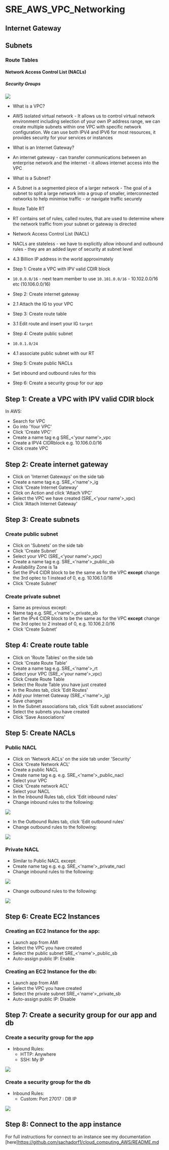 # SRE_AWS_VPC_Networking
## Internet Gateway
## Subnets
### Route Tables
#### Network Access Control List (NACLs)
##### Security Groups

![](/img/AWS_deployment_networking_security.png)


- What is a VPC?
- AWS isolated virtual network - It allows us to control virtual network environment including selection of your own IP address range, we can create multiple subnets within one VPC with specific network configuration. We can use both IPV4 and IPV6 for most resources, it provides security for your services or instances

- What is an Internet Gateway?
- An internet gateway - can transfer communications between an enterprise network and the internet - it allows internet access into the VPC

- What is a Subnet?
- A Subnet is a segmented piece of a larger network - The goal of a subnet to split a large network into a group of smaller, interconnected networks to help minimise traffic - or navigate traffic securely

- Route Table RT
- RT contains set of rules, called routes, that are used to determine where the network traffic from your subnet or gateway is directed

- Network Access Control List (NACL)
- NACLs are stateless - we have to explicitly allow inbound and outbound rules - they are an added layer of security at subnet level

- 4.3 Billion IP address in the world approximately

- Step 1: Create a VPC with IPV valid CDIR block
- `10.0.0.0/16` - next team member to use `10.101.0.0/16` - 10.102.0.0/16 etc (10.106.0.0/16)

- Step 2: Create internet gateway
- 2.1 Attach the IG to your VPC

- Step 3: Create route table
- 3.1 Edit route and insert your IG `target`

- Step 4: Create public subnet
- `10.0.1.0/24`
- 4.1 associate public subnet with our RT

- Step 5: Create public NACLs
- Set inbound and outbound rules for this

- Step 6: Create a security group for our app


## Step 1: Create a VPC with IPV valid CDIR block

In AWS:

- Search for VPC
- Go into 'Your VPC'
- Click 'Create VPC'
- Create a name tag e.g SRE_<'your name'>_vpc
- Create a IPV4 CIDRblock e.g. 10.106.0.0/16
- Click create VPC

## Step 2: Create internet gateway

- Click on 'Internet Gateways' on the side tab
- Create a name tag e.g. SRE_<'name'>_ig
- Click 'Create Internet Gateway'
- Click on Action and click 'Attach VPC'
- Select the VPC we have created (SRE_<'your name'>_vpc)
- Click 'Attach Internet Gateway'

## Step 3: Create subnets
### Create public subnet
- Click on 'Subnets' on the side tab
- Click 'Create Subnet'
- Select your VPC (SRE_<'your name'>_vpc)
- Create a name tag e.g. SRE_<'name'>_public_sb
- Availability Zone is 1a
- Set the IPv4 CIDR block to be the same as for the VPC <B>except</B> change the 3rd optec to 1 instead of 0, e.g. 10.106.1.0/16
- Click 'Create Subnet'

### Create private subnet
- Same as previous except:
- Name tag e.g. SRE_<'name'>_private_sb
- Set the IPv4 CIDR block to be the same as for the VPC <B>except</B> change the 3rd optec to 2 instead of 0, e.g. 10.106.2.0/16
- Click 'Create Subnet'

## Step 4: Create route table

- Click on 'Route Tables' on the side tab
- Click 'Create Route Table'
- Create a name tag e.g. SRE_<'name'>_rt
- Select your VPC (SRE_<'your name'>_vpc)
- Click Create Route Table
- Select the Route Table you have just created
- In the Routes tab, click 'Edit Routes'
- Add your Internet Gateway (SRE_<'name'>_ig)
- Save changes
- In the Subnet associations tab, click 'Edit subnet associations'
- Select the subnets you have created
- Click 'Save Associations'

## Step 5: Create NACLs
### Public NACL
- Click on 'Network ACLs' on the side tab under 'Security'
- Click 'Create Network ACL'
- Create a public NACL
- Create name tag e.g. e.g. SRE_<'name'>_public_nacl
- Select your VPC
- Click 'Create network ACL'
- Select your NACL
- In the Inbound Rules tab, click 'Edit inbound rules'
- Change inbound rules to the following:

![](img/NACLpublicinboundrules.jpg)

- In the Outbound Rules tab, click 'Edit outbound rules'
- Change outbound rules to the following:

![](img/NACLpublicoutboundrules.png)

### Private NACL
- Similar to Public NACL except:
- Create name tag e.g. e.g. SRE_<'name'>_private_nacl
- Change inbound rules to the following:

![](img/NACLprivateinboundrules.jpg)

- Change outbound rules to the following:

![](img/NACLprivateoutboundrules.png)

## Step 6: Create EC2 Instances
### Creating an EC2 Instance for the app:
- Launch app from AMI
- Select the VPC you have created
- Select the public subnet SRE_<'name'>_public_sb
- Auto-assign public IP: Enable

### Creating an EC2 Instance for the db:
- Launch app from AMI
- Select the VPC you have created
- Select the private subnet SRE_<'name'>_private_sb
- Auto-assign public IP: Disable

## Step 7: Create a security group for our app and db
### Create a security group for the app
- Inbound Rules:
    - HTTP: Anywhere
    - SSH: My IP

![](img/sg_rules_app.jpg)

### Create a security group for the db
- Inbound Rules:
    - Custom: Port 27017 : DB IP

![](img/sg_rules_db.jpg)

## Step 8: Connect to the app instance
For full instructions for connect to an instance see my documentation [here]https://github.com/sachadorf1/cloud_computing_AWS/README.md
